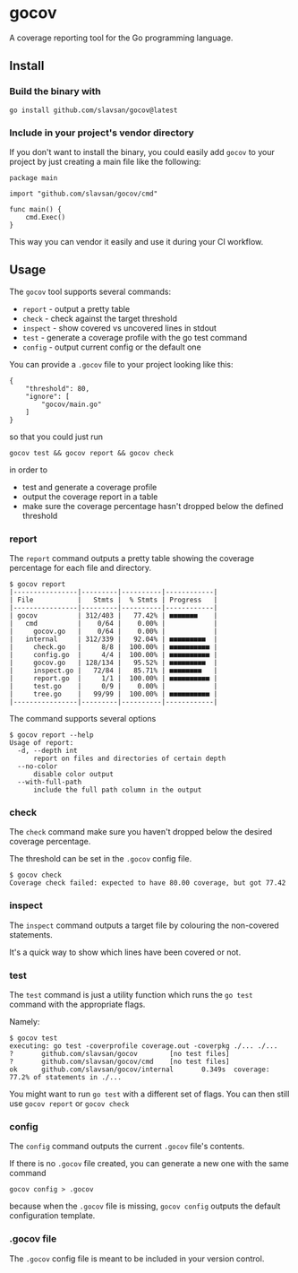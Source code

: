 # gocov

A coverage reporting tool for the Go programming language.

## Install

### Build the binary with
```
go install github.com/slavsan/gocov@latest
```

### Include in your project's vendor directory

If you don't want to install the binary, you could easily add `gocov` to your project by just creating a main file like the following:
```
package main

import "github.com/slavsan/gocov/cmd"

func main() {
	cmd.Exec()
}
```
This way you can vendor it easily and use it during your CI workflow.

## Usage

The `gocov` tool supports several commands:
* `report` - output a pretty table
* `check` - check against the target threshold
* `inspect` - show covered vs uncovered lines in stdout
* `test` - generate a coverage profile with the go test command
* `config` - output current config or the default one

You can provide a `.gocov` file to your project looking like this:
```
{
    "threshold": 80,
    "ignore": [
        "gocov/main.go"
    ]
}
```
so that you could just run
```
gocov test && gocov report && gocov check
```
in order to
* test and generate a coverage profile
* output the coverage report in a table
* make sure the coverage percentage hasn't dropped below the defined threshold

### report

The `report` command outputs a pretty table showing the coverage percentage for each file and directory.

```
$ gocov report
|----------------|---------|----------|------------|
| File           |   Stmts |  % Stmts | Progress   |
|----------------|---------|----------|------------|
| gocov          | 312/403 |   77.42% | ■■■■■■■    |
|   cmd          |    0/64 |    0.00% |            |
|     gocov.go   |    0/64 |    0.00% |            |
|   internal     | 312/339 |   92.04% | ■■■■■■■■■  |
|     check.go   |     8/8 |  100.00% | ■■■■■■■■■■ |
|     config.go  |     4/4 |  100.00% | ■■■■■■■■■■ |
|     gocov.go   | 128/134 |   95.52% | ■■■■■■■■■  |
|     inspect.go |   72/84 |   85.71% | ■■■■■■■■   |
|     report.go  |     1/1 |  100.00% | ■■■■■■■■■■ |
|     test.go    |     0/9 |    0.00% |            |
|     tree.go    |   99/99 |  100.00% | ■■■■■■■■■■ |
|----------------|---------|----------|------------|
```

The command supports several options
```
$ gocov report --help
Usage of report:
  -d, --depth int
      report on files and directories of certain depth
  --no-color
      disable color output
  --with-full-path
      include the full path column in the output
```

### check

The `check` command make sure you haven't dropped below the desired coverage percentage.

The threshold can be set in the `.gocov` config file.

```
$ gocov check
Coverage check failed: expected to have 80.00 coverage, but got 77.42
```

### inspect

The `inspect` command outputs a target file by colouring the non-covered statements.

It's a quick way to show which lines have been covered or not.

### test

The `test` command is just a utility function which runs the `go test` command with the appropriate flags.

Namely:
```
$ gocov test
executing: go test -coverprofile coverage.out -coverpkg ./... ./...
?       github.com/slavsan/gocov        [no test files]
?       github.com/slavsan/gocov/cmd    [no test files]
ok      github.com/slavsan/gocov/internal       0.349s  coverage: 77.2% of statements in ./...
```

You might want to run `go test` with a different set of flags. You can then still use `gocov report` or `gocov check`

### config

The `config` command outputs the current `.gocov` file's contents.

If there is no `.gocov` file created, you can generate a new one with the same command

```
gocov config > .gocov
```

because when the `.gocov` file is missing, `gocov config` outputs the default configuration template.

### .gocov file

The `.gocov` config file is meant to be included in your version control.